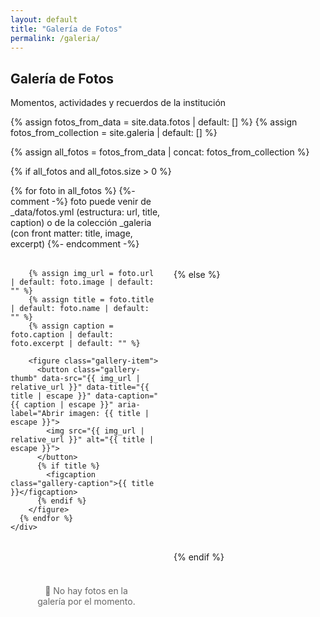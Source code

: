 ```yaml
---
layout: default
title: "Galería de Fotos"
permalink: /galeria/
---
```



<section class="page-header">
  <div class="container">
    <h1 class="page-title">Galería de Fotos</h1>
    <p class="page-subtitle">Momentos, actividades y recuerdos de la institución</p>
  </div>
</section>

<section class="gallery-section container">
  {% assign fotos_from_data = site.data.fotos | default: [] %}
  {% assign fotos_from_collection = site.galeria | default: [] %}

  {% assign all_fotos = fotos_from_data | concat: fotos_from_collection %}

  {% if all_fotos and all_fotos.size > 0 %}
    <div class="gallery-grid">
      {% for foto in all_fotos %}
        {%- comment -%}
          foto puede venir de _data/fotos.yml (estructura: url, title, caption)
          o de la colección _galeria (con front matter: title, image, excerpt)
        {%- endcomment -%}

        {% assign img_url = foto.url | default: foto.image | default: "" %}
        {% assign title = foto.title | default: foto.name | default: "" %}
        {% assign caption = foto.caption | default: foto.excerpt | default: "" %}

        <figure class="gallery-item">
          <button class="gallery-thumb" data-src="{{ img_url | relative_url }}" data-title="{{ title | escape }}" data-caption="{{ caption | escape }}" aria-label="Abrir imagen: {{ title | escape }}">
            <img src="{{ img_url | relative_url }}" alt="{{ title | escape }}">
          </button>
          {% if title %}
            <figcaption class="gallery-caption">{{ title }}</figcaption>
          {% endif %}
        </figure>
      {% endfor %}
    </div>
  {% else %}
    <div class="no-photos" style="text-align:center; padding:40px; color:#666;">
      <p>📸 No hay fotos en la galería por el momento.</p>
    </div>
  {% endif %}
</section>

<!-- LIGHTBOX / MODAL -->
<div id="gallery-lightbox" class="glightbox" aria-hidden="true" style="display:none;">
  <div class="glightbox-backdrop" data-close="true"></div>
  <div class="glightbox-body" role="dialog" aria-modal="true" tabindex="-1">
    <button class="glightbox-close" aria-label="Cerrar">&times;</button>
    <div class="glightbox-media">
      <img id="glightbox-image" src="" alt="">
    </div>
    <div class="glightbox-info">
      <h3 id="glightbox-title"></h3>
      <p id="glightbox-caption"></p>
    </div>
    <button class="glightbox-prev" aria-label="Anterior">‹</button>
    <button class="glightbox-next" aria-label="Siguiente">›</button>
  </div>
</div>

<!-- Estilos específicos de galería (puedes moverlos a tu CSS) -->
<style>
.gallery-grid{
  display:grid;
  grid-template-columns: repeat(auto-fit, minmax(220px, 1fr));
  gap: 18px;
  align-items: start;
}
.gallery-item{border-radius:12px;overflow:hidden;background:#fff;box-shadow:0 6px 18px rgba(0,0,0,0.06);}
.gallery-thumb{border:0;padding:0;margin:0;display:block;width:100%;cursor:pointer;background:transparent;}
.gallery-thumb img{width:100%;height:100%;object-fit:cover;display:block;transition:transform .35s ease;}
.gallery-thumb:hover img{transform:scale(1.05);}
.gallery-caption{padding:10px 12px;font-weight:600;color:var(--text-dark);font-size:0.95rem}

/* Lightbox */
.glightbox{position:fixed;inset:0;z-index:9999;display:flex;align-items:center;justify-content:center}
.glightbox-backdrop{position:absolute;inset:0;background:rgba(0,0,0,0.7)}
.glightbox-body{position:relative;z-index:2;max-width:1100px;width:95%;max-height:90vh;overflow:auto;background:#fff;border-radius:12px;padding:18px;box-shadow:0 30px 80px rgba(0,0,0,0.4);display:grid;grid-template-columns:1fr;gap:12px}
.glightbox-media img{width:100%;height:auto;border-radius:8px;display:block;max-height:65vh;object-fit:contain}
.glightbox-info{padding:6px 2px}
.glightbox-title{margin:0}
.glightbox-close{position:absolute;right:12px;top:10px;border:0;background:transparent;font-size:28px;cursor:pointer}
.glightbox-prev,.glightbox-next{position:absolute;top:50%;transform:translateY(-50%);background:rgba(0,0,0,0.05);border:0;padding:8px 12px;border-radius:6px;cursor:pointer;font-size:22px}
.glightbox-prev{left:10px}
.glightbox-next{right:10px}

/* Responsive: lightbox layout on small screens */
@media (max-width:640px){
  .glightbox-body{padding:12px}
  .glightbox-prev,.glightbox-next{display:none}
}
</style>

<!-- Script ligero para lightbox (no depende de librerías) -->
<script>
(function(){
  const lightbox = document.getElementById('gallery-lightbox');
  const imgEl = document.getElementById('glightbox-image');
  const titleEl = document.getElementById('glightbox-title');
  const captionEl = document.getElementById('glightbox-caption');
  const closeBtn = document.querySelector('.glightbox-close');
  const backdrop = document.querySelector('.glightbox-backdrop');
  const prevBtn = document.querySelector('.glightbox-prev');
  const nextBtn = document.querySelector('.glightbox-next');

  const items = Array.from(document.querySelectorAll('.gallery-thumb'));
  let current = -1;

  function openAt(i){
    const btn = items[i];
    if(!btn) return;
    const src = btn.getAttribute('data-src');
    const title = btn.getAttribute('data-title') || '';
    const caption = btn.getAttribute('data-caption') || '';
    imgEl.src = src;
    imgEl.alt = title;
    titleEl.textContent = title;
    captionEl.textContent = caption;
    lightbox.style.display = 'flex';
    lightbox.setAttribute('aria-hidden','false');
    document.body.style.overflow = 'hidden';
    current = i;
  }

  function closeLB(){
    lightbox.style.display = 'none';
    lightbox.setAttribute('aria-hidden','true');
    imgEl.src = '';
    document.body.style.overflow = '';
    current = -1;
  }

  function showNext(){
    if(current < items.length - 1) openAt(current + 1);
  }
  function showPrev(){
    if(current > 0) openAt(current - 1);
  }

  // abrir al click
  items.forEach((btn, idx) => {
    btn.addEventListener('click', function(e){
      e.preventDefault();
      openAt(idx);
    });
  });

  // cerrar
  closeBtn && closeBtn.addEventListener('click', closeLB);
  backdrop && backdrop.addEventListener('click', closeLB);

  // prev/next
  prevBtn && prevBtn.addEventListener('click', showPrev);
  nextBtn && nextBtn.addEventListener('click', showNext);

  // keyboard
  document.addEventListener('keydown', function(e){
    if(lightbox.style.display !== 'flex') return;
    if(e.key === 'Escape') closeLB();
    if(e.key === 'ArrowRight') showNext();
    if(e.key === 'ArrowLeft') showPrev();
  });
})();
</script>
